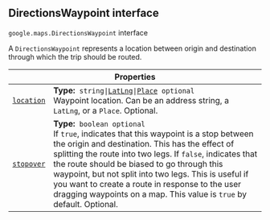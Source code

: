 
<h2 id="DirectionsWaypoint">DirectionsWaypoint interface</h2>
<p>
<code><span itemprop="path">google.maps</span>.<span itemprop="name">DirectionsWaypoint</span></code>
interface
</p>
<p>A <code>DirectionsWaypoint</code> represents a location between origin and destination through which the trip should be routed.</p>
<div class="devsite-table-wrapper"><table class="properties responsive" summary="interface DirectionsWaypoint - Properties">
<thead>
<tr><th colspan="2">Properties</th>
</tr></thead>
<tbody>
<tr id="DirectionsWaypoint.location">
<td itemprop="property"><code><a class="secret-link" href="#DirectionsWaypoint.location"><span>location</span></a></code></td>
<td><div><strong>Type:</strong>&nbsp; <code>string|<a href="LatLng.md">LatLng</a>|<a href="Place.md">Place</a> <span class="optional-type-annotation">optional</span></code></div>
<div class="desc">Waypoint location. Can be an address string, a <code>LatLng</code>, or a <code>Place</code>. Optional.</div></td>
</tr>
<tr id="DirectionsWaypoint.stopover">
<td itemprop="property"><code><a class="secret-link" href="#DirectionsWaypoint.stopover"><span>stopover</span></a></code></td>
<td><div><strong>Type:</strong>&nbsp; <code>boolean <span class="optional-type-annotation">optional</span></code></div>
<div class="desc">If <code>true</code>, indicates that this waypoint is a stop between the origin and destination. This has the effect of splitting the route into two legs. If <code>false</code>, indicates that the route should be biased to go through this waypoint, but not split into two legs. This is useful if you want to create a route in response to the user dragging waypoints on a map. This value is <code>true</code> by default. Optional.</div></td>
</tr>
</tbody>
</table></div>
<script src="replace_links.js"></script>
